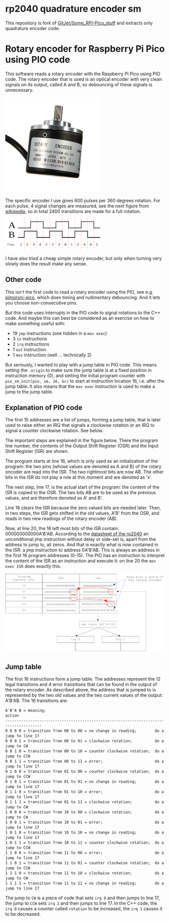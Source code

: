 # rp2040 quadrature encoder sm

This repository is fork of [GitJer/Some_RPI-Pico_stuff](https://github.com/GitJer/Some_RPI-Pico_stuff/tree/main/Rotary_encoder) and extracts only quadrature encoder code.

# Rotary encoder for Raspberry Pi Pico using PIO code

This software reads a rotary encoder with the Raspberry Pi Pico using PIO code. 
The rotary encoder that is used is an optical encoder with very clean signals on its output, called A and B, so debouncing of these signals is unnecessary.

<img src="rotary_encoder.jpg" width="300">

The specific encoder I use gives 600 pulses per 360 degrees rotation. For each pulse, 4 signal changes are measured, see the next figure from [wikipedia](https://en.wikipedia.org/wiki/Rotary_encoder#/media/File:Quadrature_Diagram.svg), so in total 2400 transitions are made for a full rotation.

<img src="Quadrature_Diagram.png" width="300">

I have also tried a cheap simple rotary encoder, but only when turning very slowly does the result make any sense.

## Other code
This isn't the first code to read a rotary encoder using the PIO, see e.g. [pimoroni-pico](https://github.com/pimoroni/pimoroni-pico/blob/encoder-pio/drivers/encoder-pio/encoder.pio), which does timing and rudimentary debouncing. And it lets you choose non-consecutive pins. 

But this code uses interrupts in the PIO code to signal rotations to the C++ code. And maybe this can best be considered as an exercise on how to make something useful with:
- 19 `jmp` instructions (one hidden in a `mov exec`)
- 3 `in` instructions
- 2 `irq` instructions
- 1 `out` instruction
- 1 `mov` instruction (well ... technically 2)

But seriously, I wanted to play with a jump table in PIO code. This means setting the `.origin` to make sure the jump table is at a fixed position in instruction memory (0), and setting the initial program counter with `pio_sm_init(pio, sm, 16, &c)` to start at instruction location 16, i.e. after the jump table. It also means that the `mov exec` instruction is used to make a jump to the jump table.

## Explanation of PIO code
The first 15 addresses are a list of jumps, forming a jump table, that is later used to raise either an IRQ that signals a clockwise rotation or an IRQ to signal a counter clockwise rotation. See below.

The important steps are explained in the figure below. There the program line number, the contents of the Output Shift Register (OSR) and the Input Shift Register (ISR) are shown.

The program starts at line 16, which is only used as an initialization of the program: the two pins (whose values are denoted as A and B) of the rotary encoder are read into the ISR. The two rightmost bits are now AB. The other bits in the ISR do not play a role at this moment and are denoted as 'x'. 

The next step, line 17, is the actual start of the program: the content of the ISR is copied to the OSR. The two bits AB are to be used as the previous values, and are therefore denoted as A' and B'. 

Line 18 clears the ISR because the zero valued bits are needed later. Then, in two steps, the ISR gets shifted in the old values, A'B' from the OSR, and reads in two new readings of the rotary encoder (AB). 

Now, at line 20, the 16 left most bits of the ISR contain: 000000000000A'B'AB.
According to the [datasheet of the rp2040](https://datasheets.raspberrypi.org/rp2040/rp2040-datasheet.pdf) an unconditional jmp instruction without delay or side-set is, apart from the address to jump to, all zeros. And that is exactly what is now contained in the ISR: a jmp instruction to address 0A'B'AB. This is always an address in the first 16 program addresses (0-15). The PIO has an instruction to interpret the content of the ISR as an instruction and execute it: on line 20 the `mov exec ISR` does exactly this.

<img src="code_explanation.png" width="800">

## Jump table

The first 16 instructions form a jump table. The addresses represent the 12 legal transitions and 4 error transitions that can be found in the output of the rotary encoder. As described above, the address that is jumped to is represented by the two old values and the two current values of the output: A'B'AB. The 16 transitions are:

```
A'B'A B = meaning;                                                action
--------------------------------------------------------------------------------------
0 0 0 0 = transition from 00 to 00 = no change in reading;        do a jump to line 17
0 0 0 1 = transition from 00 to 01 = clockwise rotation;          do a jump to CW  
0 0 1 0 = transition from 00 to 10 = counter clockwise rotation;  do a jump to CCW
0 0 1 1 = transition from 00 to 11 = error;                       do a jump to line 17
0 1 0 0 = transition from 01 to 00 = counter clockwise rotation;  do a jump to CCW 
0 1 0 1 = transition from 01 to 01 = no change in reading;        do a jump to line 17
0 1 1 0 = transition from 01 to 10 = error;                       do a jump to line 17
0 1 1 1 = transition from 01 to 11 = clockwise rotation;          do a jump to CW  
1 0 0 0 = transition from 10 to 00 = clockwise rotation;          do a jump to CW  
1 0 0 1 = transition from 10 to 01 = error;                       do a jump to line 17
1 0 1 0 = transition from 10 to 10 = no change in reading;        do a jump to line 17
1 0 1 1 = transition from 10 to 11 = counter clockwise rotation;  do a jump to CCW
1 1 0 0 = transition from 11 to 00 = error;                       do a jump to line 17
1 1 0 1 = transition from 11 to 01 = counter clockwise rotation;  do a jump to CCW
1 1 1 0 = transition from 11 to 10 = clockwise rotation;          do a jump to CW  
1 1 1 1 = transition from 11 to 11 = no change in reading;        do a jump to line 17
```
The jump to `CW` is a piece of code that sets `irq 0` and then jumps to line 17, the jump to `CCW` sets `irq 1` and then jumps to line 17.
In the C++ code, the `irq 0` causes a counter called `rotation` to be increased, the `irq 1` causes it to be decreased.
